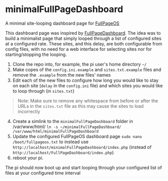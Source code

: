 # minimalFullPageDashboard
A minimal site-looping dashboard page for [FullPageOS](https://github.com/guysoft/FullPageOS)

This dashboard page was inspired by [FullPageDashboard](https://github.com/amitdar/FullPageDashboard). The idea was to build a minimalist page that simply looped through a list of configured sites at a configured rate. These sites, and this delay, are both configurable from config files, with no need for a web interface for selecting sites nor for starting/stopping the looping.

1. Clone the repo into, for example, the pi user's home directory `~/`
2. Make copes of the `config.ini.example` and `sites.txt.example` files and remove the `.example` from the new files' names
3. Edit each of the new files to configure how long you would like to stay on each site (`delay` in the `config.ini` file) and which sites you would like to loop through (in `sites.txt`)
> Note: Make sure to remove any whitespace from before or after the URLs in the `sites.txt` file as this may cause the sites to load incorrectly
4. Create a simlink to the `minimalFullPageDashboard` folder in /var/www/html/ `ln -s ~/minimalFullPageDashboard/ /var/www/html/minimalFullPageDashboard`
5. Update the configured FullPageOS dashboard page `sudo nano /boot/fullpageos.txt` to instead use `http://localhost/minimalFullPageDashboard/index.php` (instead of `http://localhost/FullPageDashboard/index.php`)
6. reboot your pi.

The pi should now boot up and start looping through your configured list of files at your configured time interval
